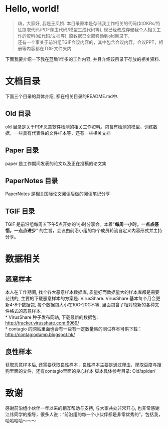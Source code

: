 # Hello, world!

> 嗨，大家好, 我是王凤娇. 本目录原本是存储我工作相关的代码(如OKRs/特征提取代码/PDF爬虫代码/模型生成代码等), 现已经改成存储我个人相关工作的资料(如代码/文档等). 原数据已全部移动到old目录下.   
> 还有一个事关于前沿组TGIF会议内容的，其中包含会议内容，会议PPT，相册等内容都在TGIF文件夹内

下面我要介绍一下我在蓝盾1年多的工作内容, 并且介绍该目录下存放的相关资料.

# 文档目录

下面三个目录的具体介绍, 都在相关目录的README.md中.

## Old 目录

old 目录是关于PDF恶意软件检测的相关工作资料。包含有检测的模型，训练数据，一些具有代表性的文件样本等，还有一些相关文档

## Paper 目录

paper  是工作期间发表的论文以及正在投稿的论文集

## PaperNotes 目录

PaperNotes 是相关国际论文阅读后做的阅读笔记分享   

## TGIF  目录
TGIF 是前沿组每周五下午5点开始的1小时分享会。本着"**每周一小时，一点点感悟，一点点进步**" 的主旨，会议由前沿小组的每个成员轮流自定义内容形式并主持分享。



# 数据相关

## 恶意样本

本人在工作期间, 找个各大恶意样本数据库, 质量好而数据量大的样本库都是需要花钱的, 主要的下载恶意样本的方案是: VirusShare. VirusShare 基本每个月会更新4-8个数据包, 每个数据包大小在10G-20G不等, 里面包含了相对较新的各种文件格式的恶意样本.   
	*  VirusShare 种子发布网站, 下载最新的数据包: http://tracker.virusshare.com:6969/   
	*  contagio 的网站里面也会有一些有一定数量集的测试样本可供下载： http://contagiodump.blogspot.hk/



## 良性样本

获取恶意样本后, 还需要获取良性样本，良性样本主要是通过爬虫，爬取百度与搜狗里面的文件，还有contagio里面的良心样本
脚本具体参考目录: Old/spider/


# 致谢

感谢前沿组小伙伴一年以来的相互帮助与支持, 与大家共处非常开心, 也非常感谢江纬同学的指导，很多人说：“前沿组的每一个小伙伴都是非常优秀的”，包括我，哈哈哈哈～～～

